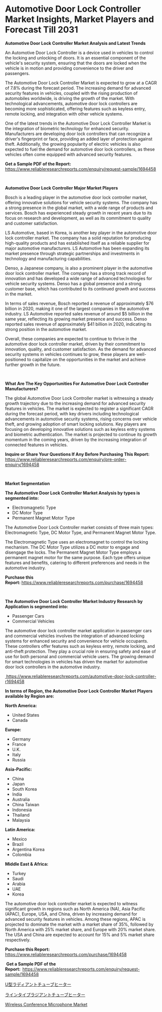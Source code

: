 <p><h1>Automotive Door Lock Controller Market Insights, Market Players and Forecast Till 2031</h1></p><p><strong>Automotive Door Lock Controller Market Analysis and Latest Trends</strong></p>
<p><p>An Automotive Door Lock Controller is a device used in vehicles to control the locking and unlocking of doors. It is an essential component of the vehicle's security system, ensuring that the doors are locked when the vehicle is in motion and providing convenience to the driver and passengers.</p><p>The Automotive Door Lock Controller Market is expected to grow at a CAGR of 7.8% during the forecast period. The increasing demand for advanced security features in vehicles, coupled with the rising production of automobiles worldwide, is driving the growth of the market. With technological advancements, automotive door lock controllers are becoming more sophisticated, offering features such as keyless entry, remote locking, and integration with other vehicle systems.</p><p>One of the latest trends in the Automotive Door Lock Controller Market is the integration of biometric technology for enhanced security. Manufacturers are developing door lock controllers that can recognize a driver's fingerprint or face, providing an added layer of protection against theft. Additionally, the growing popularity of electric vehicles is also expected to fuel the demand for automotive door lock controllers, as these vehicles often come equipped with advanced security features.</p></p>
<p><strong>Get a Sample PDF of the Report:&nbsp;</strong> <a href="https://www.reliableresearchreports.com/enquiry/request-sample/1694458">https://www.reliableresearchreports.com/enquiry/request-sample/1694458</a></p>
<p>&nbsp;</p>
<p><strong>Automotive Door Lock Controller Major Market Players</strong></p>
<p><p>Bosch is a leading player in the automotive door lock controller market, offering innovative solutions for vehicle security systems. The company has a strong presence in the global market, with a wide range of products and services. Bosch has experienced steady growth in recent years due to its focus on research and development, as well as its commitment to quality and customer satisfaction.</p><p>LS Automotive, based in Korea, is another key player in the automotive door lock controller market. The company has a solid reputation for producing high-quality products and has established itself as a reliable supplier for major automotive manufacturers. LS Automotive has been expanding its market presence through strategic partnerships and investments in technology and manufacturing capabilities.</p><p>Denso, a Japanese company, is also a prominent player in the automotive door lock controller market. The company has a strong track record of innovation and has developed a wide range of advanced technologies for vehicle security systems. Denso has a global presence and a strong customer base, which has contributed to its continued growth and success in the market.</p><p>In terms of sales revenue, Bosch reported a revenue of approximately $76 billion in 2020, making it one of the largest companies in the automotive industry. LS Automotive reported sales revenue of around $5 billion in the same year, reflecting its growing market presence and success. Denso reported sales revenue of approximately $41 billion in 2020, indicating its strong position in the automotive market.</p><p>Overall, these companies are expected to continue to thrive in the automotive door lock controller market, driven by their commitment to innovation, quality, and customer satisfaction. As the demand for advanced security systems in vehicles continues to grow, these players are well-positioned to capitalize on the opportunities in the market and achieve further growth in the future.</p></p>
<p>&nbsp;</p>
<p><strong>What Are The Key Opportunities For Automotive Door Lock Controller Manufacturers?</strong></p>
<p><p>The global Automotive Door Lock Controller market is witnessing a steady growth trajectory due to the increasing demand for advanced security features in vehicles. The market is expected to register a significant CAGR during the forecast period, with key drivers including technological advancements in automotive security systems, rising concerns over vehicle theft, and growing adoption of smart locking solutions. Key players are focusing on developing innovative solutions such as keyless entry systems and biometric authentication. The market is projected to continue its growth momentum in the coming years, driven by the increasing integration of connected features in vehicles.</p></p>
<p><strong>Inquire or Share Your Questions If Any Before Purchasing This Report:</strong> <a href="https://www.reliableresearchreports.com/enquiry/pre-order-enquiry/1694458">https://www.reliableresearchreports.com/enquiry/pre-order-enquiry/1694458</a></p>
<p>&nbsp;</p>
<p><strong>Market Segmentation</strong></p>
<p><strong>The Automotive Door Lock Controller Market Analysis by types is segmented into:</strong></p>
<p><ul><li>Electromagnetic Type</li><li>DC Motor Type</li><li>Permanent Magnet Motor Type</li></ul></p>
<p><p>The Automotive Door Lock Controller market consists of three main types: Electromagnetic Type, DC Motor Type, and Permanent Magnet Motor Type. </p><p>The Electromagnetic Type uses an electromagnet to control the locking mechanism. The DC Motor Type utilizes a DC motor to engage and disengage the locks. The Permanent Magnet Motor Type employs a permanent magnet motor for the same purpose. Each type offers unique features and benefits, catering to different preferences and needs in the automotive industry.</p></p>
<p><strong>Purchase this Report:&nbsp;</strong><a href="https://www.reliableresearchreports.com/purchase/1694458">https://www.reliableresearchreports.com/purchase/1694458</a></p>
<p>&nbsp;</p>
<p><strong>The Automotive Door Lock Controller Market Industry Research by Application is segmented into:</strong></p>
<p><ul><li>Passenger Cars</li><li>Commercial Vehicles</li></ul></p>
<p><p>The automotive door lock controller market application in passenger cars and commercial vehicles involves the integration of advanced locking systems for enhanced security and convenience for vehicle occupants. These controllers offer features such as keyless entry, remote locking, and anti-theft protection. They play a crucial role in ensuring safety and ease of use for both personal and commercial vehicle users. The growing demand for smart technologies in vehicles has driven the market for automotive door lock controllers in the automotive industry.</p></p>
<p><a href="https://www.reliableresearchreports.com/automotive-door-lock-controller-r1694458">&nbsp;https://www.reliableresearchreports.com/automotive-door-lock-controller-r1694458</a></p>
<p><strong>In terms of Region, the Automotive Door Lock Controller Market Players available by Region are:</strong></p>
<p>
    <p> <strong> North America: </strong>
        <ul>
            <li>United States</li>
            <li>Canada</li>
        </ul>
        </p> 
    <p> <strong> Europe: </strong>
        <ul>
            <li>Germany</li>
            <li>France</li>
            <li>U.K.</li>
            <li>Italy</li>
            <li>Russia</li>
        </ul>
        </p> 
    <p> <strong> Asia-Pacific: </strong>
        <ul>
            <li>China</li>
            <li>Japan</li>
            <li>South Korea</li>
            <li>India</li>
            <li>Australia</li>
            <li>China Taiwan</li>
            <li>Indonesia</li>
            <li>Thailand</li>
            <li>Malaysia</li>
        </ul>
        </p> 
    <p> <strong> Latin America: </strong>
        <ul>
            <li>Mexico</li>
            <li>Brazil</li>
            <li>Argentina Korea</li>
            <li>Colombia</li>
        </ul>
        </p> 
    <p> <strong> Middle East & Africa: </strong>
        <ul>
            <li>Turkey</li>
            <li>Saudi</li>
            <li>Arabia</li>
            <li>UAE</li>
            <li>Korea</li>
        </ul>
    </p>
    </p>
<p><p>The automotive door lock controller market is expected to witness significant growth in regions such as North America (NA), Asia Pacific (APAC), Europe, USA, and China, driven by increasing demand for advanced security features in vehicles. Among these regions, APAC is projected to dominate the market with a market share of 35%, followed by North America with 25% market share, and Europe with 20% market share. The USA and China are expected to account for 15% and 5% market share respectively.</p></p>
<p><strong>Purchase this Report: </strong><a href="https://www.reliableresearchreports.com/purchase/1694458">https://www.reliableresearchreports.com/purchase/1694458</a></p>
<p>&nbsp;<strong>Get a Sample PDF of the Report:&nbsp;&nbsp;</strong><a href="https://www.reliableresearchreports.com/enquiry/request-sample/1694458">https://www.reliableresearchreports.com/enquiry/request-sample/1694458</a></p>
<p><strong></strong></p>
<p><p><a href="https://github.com/DwightHuels1/Market-Research-Report-List-1/blob/main/9931012102929.md">U型ラディアントチューブヒーター</a></p><p><a href="https://github.com/JanickJohns/Market-Research-Report-List-1/blob/main/2248355102930.md">ラインタイプラジアントチューブヒーター</a></p><p><a href="https://github.com/rahu1506/Market-Research-Report-List-4/blob/main/wireless-conference-microphone-market.md">Wireless Conference Microphone Market</a></p></p>